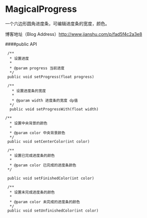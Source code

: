 # MagicalProgress
一个六边形圆角进度条，可编辑进度条的宽度，颜色。



博客地址（Blog Address）http://www.jianshu.com/p/fad5f4c2a3e8


####public API
```
 /**
  * 设置进度
  *
  * @param progress 当前进度
  */
 public void setProgress(float progress) 
 
 /**
   * 设置进度条的宽度
   *
   * @param width 进度条的宽度 dp值
  */
  public void setProgressWith(float width) 

/**
  * 设置中央背景的颜色
  *
  * @param color 中央背景颜色
  */
 public void setCenterColor(int color) 

 /**
  * 设置已完成进度条的颜色
  *
  * @param color 已完成的进度条颜色
 */

 public void setFinishedColor(int color)

 /**
  * 设置未完成进度条的颜色
  *
  * @param color 未完成的进度条的颜色
  */
 public void setUnfinishedColor(int color)

```
